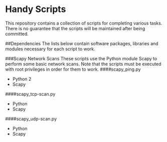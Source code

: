 # Handy Scripts
This repository contains a collection of scripts for completing various tasks. There is no guarantee that the scripts will be maintained after being committed.

##Dependencies
The lists below contain software packages, libraries and modules necessary for each script to work.

###Scapy Network Scans
These scripts use the Python module Scapy to perform some basic network scans. Note that the scripts must be executed with root privileges in order for them to work.
####scapy_ping.py
- Python 2
- Scapy

####scapy_tcp-scan.py
- Python
- Scapy

####scapy_udp-scan.py
- Python
- Scapy